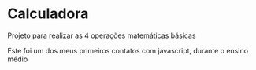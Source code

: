 # Calculadora

Projeto para realizar as 4 operações matemáticas básicas

Este foi um dos meus primeiros contatos com javascript, durante o ensino médio
